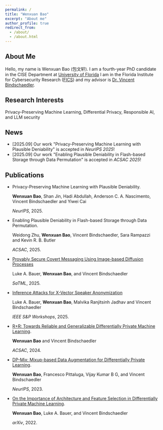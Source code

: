 ```yaml
---
permalink: /
title: "Wenxuan Bao"
excerpt: "About me"
author_profile: true
redirect_from: 
  - /about/
  - /about.html
---
```


About Me
------
Hello, my name is Wenxuan Bao (包文轩). I am a fourth-year PhD candidate in the CISE Department at [University of Florida](https://www.ufl.edu/)
I am in the Florida Institute for Cybersecurity Research ([FICS](https://fics.institute.ufl.edu/)) and my advisor is [Dr. Vincent Bindschaedler](https://vbinds.ch/). 

Research Interests
------
Privacy-Preserving Machine Learning,  Differential Privacy, Responsible AI, and LLM security

News
------
- [2025.09] Our work "Privacy-Preserving Machine Learning with Plausible Deniability" is accepted in *NeurIPS 2025*!
- [2025.09] Our work "Enabling Plausible Deniability in Flash-based Storage through Data Permutation" is accepted in *ACSAC 2025*!

<h2 id="publications"> Publications</h2>

- Privacy-Preserving Machine Learning with Plausible Deniability.

  <b>Wenxuan Bao</b>, Shan Jin, Hadi Abdullah, Anderson C. A. Nascimento, Vincent Bindschaedler and Yiwei Cai

  *NeurIPS*, 2025.

- Enabling Plausible Deniability in Flash-based Storage through Data Permutation.

  Weidong Zhu, <b>Wenxuan Bao</b>, Vincent Bindschaedler, Sara Rampazzi and Kevin R. B. Butler

  *ACSAC*, 2025.

- [Provably Secure Covert Messaging Using Image-based Diffusion Processes](https://arxiv.org/pdf/2503.10063)

  Luke A. Bauer, <b>Wenxuan Bao</b>, and Vincent Bindschaedler
  
  *SaTML*, 2025.

- [Inference Attacks for X-Vector Speaker Anonymization](https://www.computer.org/csdl/proceedings-article/spw/2025/664300a152/27k6ovsyBj2)

  Luke A. Bauer, <b>Wenxuan Bao</b>, Malvika Ranjitsinh Jadhav and Vincent Bindschaedler
  
  *IEEE S&P Workshops*, 2025.
  
- [R+R: Towards Reliable and Generalizable Differentially Private Machine Learning](https://ieeexplore.ieee.org/document/10917512).

  <b>Wenxuan Bao</b> and Vincent Bindschaedler

  *ACSAC*, 2024.


- [DP-Mix: Mixup-based Data Augmentation for Differentially Private Learning](https://dp-mix.github.io/).

  <b>Wenxuan Bao</b>, Francesco Pittaluga, Vijay Kumar B G, and Vincent Bindschaedler

  *NeurIPS*, 2023.
  


- [On the Importance of Architecture and Feature Selection in Differentially Private Machine Learning](https://arxiv.org/pdf/2205.06720.pdf).

  <b>Wenxuan Bao</b>, Luke A. Bauer, and Vincent Bindschaedler

  *arXiv*, 2022.




